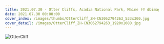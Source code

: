```yaml
---
title: 2021.07.30 - Otter Cliffs, Acadia National Park, Maine (© dbimages/Alamy)
date: 2021.07.30 00:00:00
cover_index: /images/thumbs/OtterCliff_ZH-CN3062794263_533x300.jpg
cover_detail: /images/OtterCliff_ZH-CN3062794263_1920x1080.jpg
---
```


![OtterCliff](/images/OtterCliff_ZH-CN3062794263_1920x1080.jpg)
